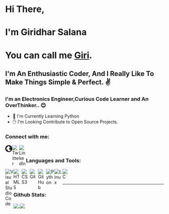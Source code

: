 
<!--
**Giridharsalana/giridharsalana** is a ✨ _special_ ✨ repository because its `README.md` (this file) appears on your GitHub profile.

Here are some ideas to get you started:

- 🔭 I’m currently working on ...
- 🌱 I’m currently learning ...
- 👯 I’m looking to collaborate on ...
- 🤔 I’m looking for help with ...
- 💬 Ask me about ...
- 📫 How to reach me: ...
- 😄 Pronouns: ...
- ⚡ Fun fact: ...
-->

<!-- My_Bio_Begin-->
# Hi There, 

#    I'm Giridhar Salana
#    You can call me [Giri][website].  
##   I'm An Enthusiastic Coder, And I Really Like To Make Things Simple & Perfect. :v:

###  I'm an Electronics Engineer,Curious Code Learner and An OverThinker.. :blush:

- :running: I'm Currently Learning Python
- :raised_hand: I'm Looking Contribute to Open Source Projects.




### Connect with me:

[<img align="left" alt="Website" width="22px" src="https://raw.githubusercontent.com/iconic/open-iconic/master/svg/globe.svg" />][website]
[<img align="left" alt="Twitter" width="22px" src="https://icongr.am/devicon/twitter-original.svg" />][twitter]
[<img align="left" alt="LinkedIn" width="22px" src="https://icongr.am/devicon/linkedin-original.svg" />][linkedin]
<!--[<img align="left" alt="Instagram" width="22px" src="https://cdn.jsdelivr.net/npm/simple-icons@v3/icons/instagram.svg" />][instagram]-->
<br />


### Languages and Tools:

<img align="left" alt="Visual Studio Code" width="26px" src="https://icongr.am/material/microsoft-visual-studio-code.svg" />
<img align="left" alt="HTML5" width="26px" src="https://icongr.am/devicon/html5-original-wordmark.svg" />
<img align="left" alt="CSS3" width="26px" src="https://icongr.am/devicon/css3-original-wordmark.svg" />
<img align="left" alt="Git" width="26px" src="https://icongr.am/devicon/git-original-wordmark.svg"/>
<img align="left" alt="GitHub" width="26px" src="https://icongr.am/devicon/github-original-wordmark.svg" />
<img align="left" alt="Python" width="26px" src="https://icongr.am/devicon/python-original.svg" />
<img align="left" alt="Linux" width="26px" src="https://icongr.am/devicon/ubuntu-plain-wordmark.svg" />
<img align="left" alt="C" width="26px" src="https://icongr.am/devicon/c-original.svg" />
<br />
<br />

---
### Github Stats:

<a href="">
  <img align="center" src="https://github-readme-stats.vercel.app/api?username=giridharsalana&count_private=true&include_all_commits=true&show_icons=true&title_color=007bff&text_color=e7e7e7&icon_color=007bff&bg_color=171c28" />
</a>
<a href="">
  <img align="center" src="https://github-readme-stats.vercel.app/api/top-langs/?username=giridharsalana&layout=compact&title_color=007bff&text_color=e7e7e7&icon_color=007bff&bg_color=171c28" />
</a>

<!-- ![Giri's Github stats](https://github-readme-stats.vercel.app/api?username=giridharsalana&count_private=true&include_all_commits=true&show_icons=true&title_color=007bff&text_color=e7e7e7&icon_color=007bff&bg_color=171c28)

![Top Langs](https://github-readme-stats.vercel.app/api/top-langs/?username=giridharsalana&layout=compact&title_color=007bff&text_color=e7e7e7&icon_color=007bff&bg_color=171c28) -->

[website]: https://giridharsalana.github.io
[twitter]: https://twitter.com/giridharsalana3
[linkedin]: https://linkedin.com/in/giridhar-salana
